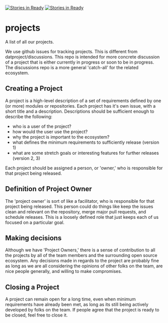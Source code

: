 [![Stories in Ready](https://badge.waffle.io/drazenzadravec/projects.png?label=ready&title=Ready)](https://waffle.io/drazenzadravec/projects)
[![Stories in Ready](https://badge.waffle.io/datproject/projects.png?label=ready&title=Ready)](https://waffle.io/datproject/projects)
# projects

A list of all our projects.

We use github issues for tracking projects. This is different from datproject/discussions. This repo is intended for more concrete discussion of a project that is either currently in progress or soon to be in progress. The discussions repo is a more general 'catch-all' for the related ecosystem.

## Creating a Project 

A project is a high-level description of a set of requirements defined by one (or more) modules or repositories. Each project has it's own issue, with a short title and a description. Descriptions should be sufficient enough to describe the following: 
  * who is a user of the project?
  * how would the user use the project?
  * why the project is important to the ecosystem?
  * what defines the minimum requirements to sufficiently release (version 1)
  * what are some stretch goals or interesting features for further releases (version 2, 3)

Each project should be assigned a person, or 'owner,' who is responsible for that project being released.

## Definition of Project Owner

The 'project owner' is sort of like a facilitator, who is responsible for that project being released. This person could do things like keep the issues clean and relevant on the repository, merge major pull requests, and schedule releases. This is a loosely defined role that just keeps each of us focused on a particular goal. 

## Making decisions

Although we have 'Project Owners,' there is a sense of contribution to all the projects by all of the team members and the surrounding open source ecosystem. Any decisions made in regards to the project are probably fine as long as we are all considering the opinions of other folks on the team, are nice people generally, and willing to make compromises.

## Closing a Project

A project can remain open for a long time, even when minimum requirements have already been met, as long as its still being actively developed by folks on the team. If people agree that the project is ready to be closed, feel free to close it.

